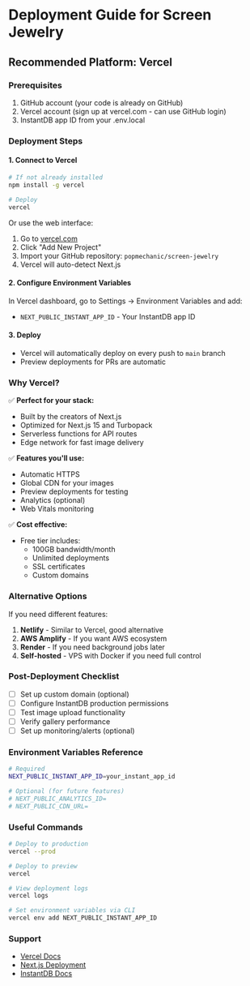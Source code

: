 # Deployment Guide for Screen Jewelry

## Recommended Platform: Vercel

### Prerequisites
1. GitHub account (your code is already on GitHub)
2. Vercel account (sign up at vercel.com - can use GitHub login)
3. InstantDB app ID from your .env.local

### Deployment Steps

#### 1. Connect to Vercel
```bash
# If not already installed
npm install -g vercel

# Deploy
vercel
```

Or use the web interface:
1. Go to [vercel.com](https://vercel.com)
2. Click "Add New Project"
3. Import your GitHub repository: `popmechanic/screen-jewelry`
4. Vercel will auto-detect Next.js

#### 2. Configure Environment Variables
In Vercel dashboard, go to Settings → Environment Variables and add:
- `NEXT_PUBLIC_INSTANT_APP_ID` - Your InstantDB app ID

#### 3. Deploy
- Vercel will automatically deploy on every push to `main` branch
- Preview deployments for PRs are automatic

### Why Vercel?

✅ **Perfect for your stack:**
- Built by the creators of Next.js
- Optimized for Next.js 15 and Turbopack
- Serverless functions for API routes
- Edge network for fast image delivery

✅ **Features you'll use:**
- Automatic HTTPS
- Global CDN for your images
- Preview deployments for testing
- Analytics (optional)
- Web Vitals monitoring

✅ **Cost effective:**
- Free tier includes:
  - 100GB bandwidth/month
  - Unlimited deployments
  - SSL certificates
  - Custom domains

### Alternative Options

If you need different features:

1. **Netlify** - Similar to Vercel, good alternative
2. **AWS Amplify** - If you want AWS ecosystem
3. **Render** - If you need background jobs later
4. **Self-hosted** - VPS with Docker if you need full control

### Post-Deployment Checklist

- [ ] Set up custom domain (optional)
- [ ] Configure InstantDB production permissions
- [ ] Test image upload functionality
- [ ] Verify gallery performance
- [ ] Set up monitoring/alerts (optional)

### Environment Variables Reference

```bash
# Required
NEXT_PUBLIC_INSTANT_APP_ID=your_instant_app_id

# Optional (for future features)
# NEXT_PUBLIC_ANALYTICS_ID=
# NEXT_PUBLIC_CDN_URL=
```

### Useful Commands

```bash
# Deploy to production
vercel --prod

# Deploy to preview
vercel

# View deployment logs
vercel logs

# Set environment variables via CLI
vercel env add NEXT_PUBLIC_INSTANT_APP_ID
```

### Support

- [Vercel Docs](https://vercel.com/docs)
- [Next.js Deployment](https://nextjs.org/docs/deployment)
- [InstantDB Docs](https://instantdb.com/docs)